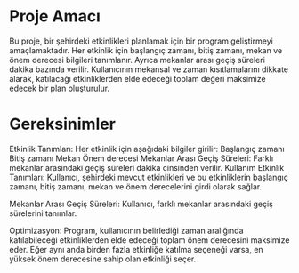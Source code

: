 # Proje Amacı
Bu proje, bir şehirdeki etkinlikleri planlamak için bir program geliştirmeyi amaçlamaktadır. Her etkinlik için başlangıç zamanı, bitiş zamanı, mekan ve önem derecesi bilgileri tanımlanır. Ayrıca mekanlar arası geçiş süreleri dakika bazında verilir. Kullanıcının mekansal ve zaman kısıtlamalarını dikkate alarak, katılacağı etkinliklerden elde edeceği toplam değeri maksimize edecek bir plan oluşturulur.

# Gereksinimler
Etkinlik Tanımları: Her etkinlik için aşağıdaki bilgiler girilir:
Başlangıç zamanı
Bitiş zamanı
Mekan
Önem derecesi
Mekanlar Arası Geçiş Süreleri: Farklı mekanlar arasındaki geçiş süreleri dakika cinsinden verilir.
Kullanım
Etkinlik Tanımları: Kullanıcı, şehirdeki mevcut etkinlikleri ve bu etkinliklerin başlangıç zamanı, bitiş zamanı, mekan ve önem derecelerini girdi olarak sağlar.

Mekanlar Arası Geçiş Süreleri: Kullanıcı, farklı mekanlar arasındaki geçiş sürelerini tanımlar.

Optimizasyon: Program, kullanıcının belirlediği zaman aralığında katılabileceği etkinliklerden elde edeceği toplam önem derecesini maksimize eder. Eğer aynı anda birden fazla etkinliğe katılma seçeneği varsa, en yüksek önem derecesine sahip olan etkinliği seçer.
